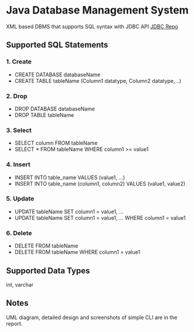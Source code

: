 # Java Database Management System
XML based DBMS that supports SQL syntax with JDBC API [JDBC Repo](https://github.com/elsayed5454/JDBC)
## Supported SQL Statements
### 1. Create
- CREATE DATABASE databaseName
- CREATE TABLE tableName (Column1 datatype, Column2 datatype, ..)
### 2. Drop
- DROP DATABASE databaseName
- DROP TABLE tableName
### 3. Select
- SELECT column FROM tableName
- SELECT * FROM tableName WHERE column1 >= value1
### 4. Insert
- INSERT INTO table_name VALUES (value1, ...)
- INSERT INTO table_name (column1, column2) VALUES (value1, value2)
### 5. Update
- UPDATE tableName SET column1 = value1, ...
- UPDATE tableName SET column1 = value1, ... WHERE column1 = value1
### 6. Delete
- DELETE FROM tableName
- DELETE FROM tableName WHERE column1 = value1
## Supported Data Types
int, varchar
## Notes
UML diagram, detailed design and screenshots of simple CLI are in the report.
